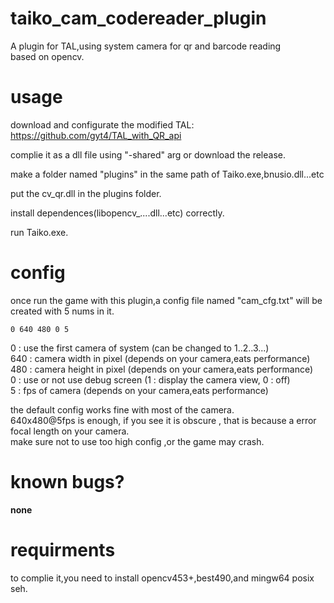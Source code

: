 # taiko_cam_codereader_plugin

A plugin for TAL,using system camera for qr and barcode reading  
based on opencv.

# usage

download and configurate the modified TAL: https://github.com/gyt4/TAL_with_QR_api

complie it as a dll file using "-shared" arg or download the release.

make a folder named "plugins" in the same path of Taiko.exe,bnusio.dll...etc

put the cv_qr.dll in the plugins folder.

install dependences(libopencv_....dll...etc) correctly.

run Taiko.exe.

# config

once run the game with this plugin,a config file named "cam_cfg.txt" will be created with 5 nums in it.  
```
0 640 480 0 5
```
0 : use the first camera of system (can be changed to 1..2..3...)  
640 : camera width in pixel (depends on your camera,eats performance)    
480 : camera height in pixel (depends on your camera,eats performance)  
0 : use or not use debug screen (1 : display the camera view, 0 : off)  
5 : fps of camera (depends on your camera,eats performance)  

the default config works fine with most of the camera.  
640x480@5fps is enough, if you see it is obscure , that is because a error focal length on your camera.  
make sure not to use too high config ,or the game may crash.

# known bugs?

**none**

# requirments

to complie it,you need to install opencv453+,best490,and mingw64 posix seh.


